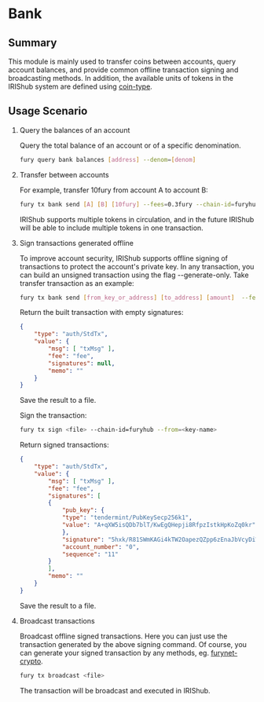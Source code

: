 # Bank

## Summary

This module is mainly used to transfer coins between accounts, query account balances, and provide common offline transaction signing and broadcasting methods. In addition, the available units of tokens in the IRIShub system are defined using [coin-type](../concepts/coin-type.md).

## Usage Scenario

1. Query the balances of an account

    Query the total balance of an account or of a specific denomination.

    ```bash
    fury query bank balances [address] --denom=[denom]
    ```

2. Transfer between accounts

    For example, transfer 10fury from account A to account B:

    ```bash
    fury tx bank send [A] [B] [10fury] --fees=0.3fury --chain-id=furyhub
    ```

    IRIShub supports multiple tokens in circulation, and in the future IRIShub will be able to include multiple tokens in one transaction.

3. Sign transactions generated offline

    To improve account security, IRIShub supports offline signing of transactions to protect the account's private key. In any transaction, you can build an unsigned transaction using the flag --generate-only. Take transfer transaction as an example:

    ```bash
    fury tx bank send [from_key_or_address] [to_address] [amount]  --fees=0.3fury --generate-only
    ```

    Return the built transaction with empty signatures:

    ```json
    {
        "type": "auth/StdTx",
        "value": {
            "msg": [ "txMsg" ],
            "fee": "fee",
            "signatures": null,
            "memo": ""
        }
    }
    ```

    Save the result to a file.

    Sign the transaction:

    ```bash
    fury tx sign <file> --chain-id=furyhub --from=<key-name>
    ```

    Return signed transactions:

    ```json
    {
        "type": "auth/StdTx",
        "value": {
            "msg": [ "txMsg" ],
            "fee": "fee",
            "signatures": [
            {
                "pub_key": {
                "type": "tendermint/PubKeySecp256k1",
                "value": "A+qXW5isQDb7blT/KwEgQHepji8RfpzIstkHpKoZq0kr"
                },
                "signature": "5hxk/R81SWmKAGi4kTW2OapezQZpp6zEnaJbVcyDiWRfgBm4Uejq8+CDk6uzk0aFSgAZzz06E014UkgGpelU7w==",
                "account_number": "0",
                "sequence": "11"
            }
            ],
            "memo": ""
        }
    }
    ```

    Save the result to a file.

4. Broadcast transactions

    Broadcast offline signed transactions. Here you can just use the transaction generated by the above signing command. Of course, you can generate your signed transaction by any methods, eg. [furynet-crypto](https://github.com/furynet/furynet-crypto).

    ```bash
    fury tx broadcast <file>
    ```

    The transaction will be broadcast and executed in IRIShub.

